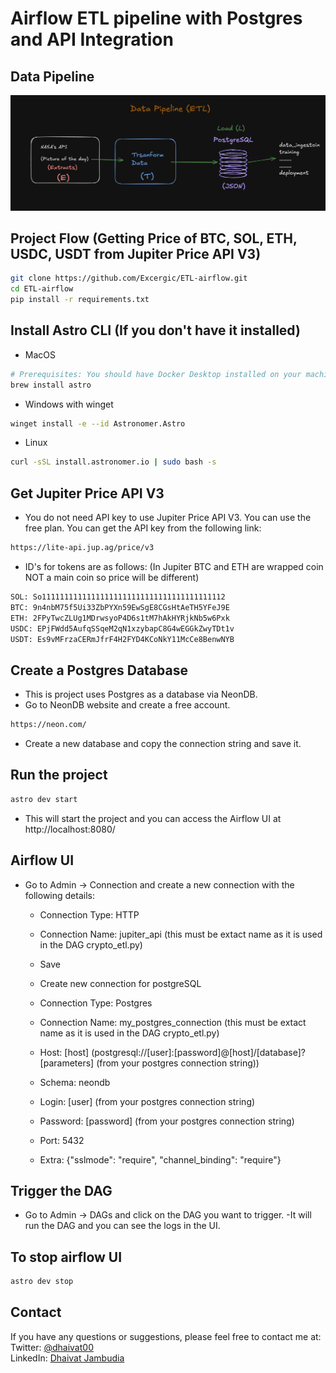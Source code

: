 # Airflow ETL pipeline with Postgres and API Integration

## Data Pipeline
![ETL](https://raw.githubusercontent.com/Excergic/images/main/etl.png)   

## Project Flow (Getting Price of BTC, SOL, ETH, USDC, USDT from Jupiter Price API V3)

```bash
git clone https://github.com/Excergic/ETL-airflow.git
cd ETL-airflow
pip install -r requirements.txt
```

## Install Astro CLI (If you don't have it installed)
- MacOS


```bash
# Prerequisites: You should have Docker Desktop installed on your machine.
brew install astro
```

- Windows with winget
```bash
winget install -e --id Astronomer.Astro
```

- Linux

```bash
curl -sSL install.astronomer.io | sudo bash -s
```


## Get Jupiter Price API V3
- You do not need API key to use Jupiter Price API V3. You can use the free plan. You can get the API key from the following link:
```bash
https://lite-api.jup.ag/price/v3
```

- ID's for tokens are as follows: (In Jupiter BTC and ETH are wrapped coin NOT a main coin so price will be different)
```bash
SOL: So11111111111111111111111111111111111111112
BTC: 9n4nbM75f5Ui33ZbPYXn59EwSgE8CGsHtAeTH5YFeJ9E
ETH: 2FPyTwcZLUg1MDrwsyoP4D6s1tM7hAkHYRjkNb5w6Pxk
USDC: EPjFWdd5AufqSSqeM2qN1xzybapC8G4wEGGkZwyTDt1v
USDT: Es9vMFrzaCERmJfrF4H2FYD4KCoNkY11McCe8BenwNYB
```

## Create a Postgres Database

- This is project uses Postgres as a database via NeonDB.
- Go to NeonDB website and create a free account.
```bash
https://neon.com/
```

- Create a new database and copy the connection string and save it.

## Run the project

```bash
astro dev start
```

- This will start the project and you can access the Airflow UI at http://localhost:8080/

## Airflow UI
 - Go to Admin -> Connection and create a new connection with the following details:

   - Connection Type: HTTP
   - Connection Name: jupiter_api (this must be extact name as it is used in the DAG crypto_etl.py)
   - Save

   - Create new connection for postgreSQL
   - Connection Type: Postgres
   - Connection Name: my_postgres_connection (this must be extact name as it is used in the DAG crypto_etl.py)
   - Host: [host] (postgresql://[user]:[password]@[host]/[database]?[parameters] (from your postgres connection string))
   - Schema: neondb
   - Login: [user] (from your postgres connection string)
   - Password: [password] (from your postgres connection string)
   - Port: 5432
   - Extra: {"sslmode": "require", "channel_binding": "require"}

## Trigger the DAG
- Go to Admin -> DAGs and click on the DAG you want to trigger.
-It will run the DAG and you can see the logs in the UI.

## To stop airflow UI
```bash
astro dev stop
```
## Contact
If you have any questions or suggestions, please feel free to contact me at:  
Twitter: [@dhaivat00](https://x.com/dhaivat00)  
LinkedIn: [Dhaivat Jambudia](https://www.linkedin.com/in/dhaivat-jambudia/)